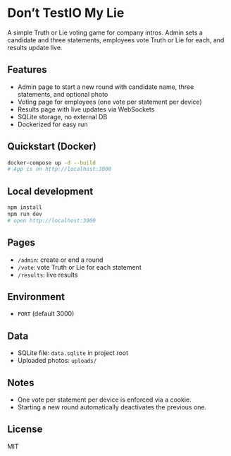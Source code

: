# Don’t TestIO My Lie

A simple Truth or Lie voting game for company intros. Admin sets a candidate and three statements, employees vote Truth or Lie for each, and results update live.

## Features
- Admin page to start a new round with candidate name, three statements, and optional photo
- Voting page for employees (one vote per statement per device)
- Results page with live updates via WebSockets
- SQLite storage, no external DB
- Dockerized for easy run

## Quickstart (Docker)

```bash
docker-compose up -d --build
# App is on http://localhost:3000
```

## Local development

```bash
npm install
npm run dev
# open http://localhost:3000
```

## Pages
- `/admin`: create or end a round
- `/vote`: vote Truth or Lie for each statement
- `/results`: live results

## Environment
- `PORT` (default 3000)

## Data
- SQLite file: `data.sqlite` in project root
- Uploaded photos: `uploads/`

## Notes
- One vote per statement per device is enforced via a cookie.
- Starting a new round automatically deactivates the previous one.

## License
MIT
